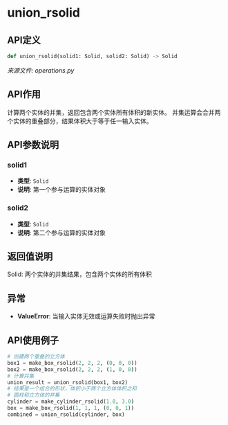 # union_rsolid

## API定义

```python
def union_rsolid(solid1: Solid, solid2: Solid) -> Solid
```

*来源文件: operations.py*

## API作用

计算两个实体的并集，返回包含两个实体所有体积的新实体。
并集运算会合并两个实体的重叠部分，结果体积大于等于任一输入实体。

## API参数说明

### solid1

- **类型**: `Solid`
- **说明**: 第一个参与运算的实体对象

### solid2

- **类型**: `Solid`
- **说明**: 第二个参与运算的实体对象

## 返回值说明

Solid: 两个实体的并集结果，包含两个实体的所有体积

## 异常

- **ValueError**: 当输入实体无效或运算失败时抛出异常

## API使用例子

```python
# 创建两个重叠的立方体
box1 = make_box_rsolid(2, 2, 2, (0, 0, 0))
box2 = make_box_rsolid(2, 2, 2, (1, 0, 0))
# 计算并集
union_result = union_rsolid(box1, box2)
# 结果是一个组合的形状，体积小于两个立方体体积之和
# 圆柱和立方体的并集
cylinder = make_cylinder_rsolid(1.0, 3.0)
box = make_box_rsolid(1, 1, 1, (0, 0, 1))
combined = union_rsolid(cylinder, box)
```

